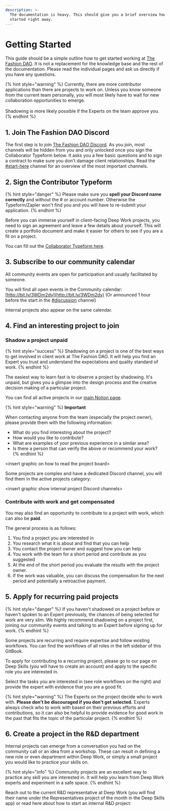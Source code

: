 ```yaml
---
description: >-
  The documentation is heavy. This should give you a brief overview how to get
  started right away.
---
```


# Getting Started

This guide should be a simple outline how to get started working at [The Fashion DAO](https://www.thefashiondao.xyz/). It is not a replacement for the knowledge base and the rest of the documentation. Please read the individual pages and ask us directly if you have any questions.

{% hint style="warning" %}
Currently, there are more contributor applications than there are projects to work on. Unless you know someone from the current team personally, you will most likely have to wait for new collaboration opportunities to emerge.\
\
Shadowing is more likely possible if the Experts on the team approve you.
{% endhint %}

## 1. Join The Fashion DAO Discord

The first step is to join [The Fashion DAO Discord](https://discord.com/channels/971796278805663885/974063501800771636/1000137463433547857). As you join, most channels will be hidden from you and only unlocked once you sign the Collaborator Typeform below. It asks you a few basic questions and to sign a contract to make sure you don't damage client relationships. Read the [#start-here](https://discord.com/channels/971796278805663885/974063501800771636/1000137463433547857) channel for an overview of the most important channels.

## 2. Sign the Contributor Typeform

{% hint style="danger" %}
Please make sure you **spell your Discord name correctly** and without the # or account number. Otherwise the Typeform/Zapier won't find you and you will have to re-submit your application.
{% endhint %}

Before you can immerse yourself in client-facing Deep Work projects, you need to sign an agreement and leave a few details about yourself. This will create a portfolio document and make it easier for others to see if you are a fit on a project.

You can fill out the [Collaborator Typeform here](https://www.thefashiondao.xyz/apply).

## 3. Subscribe to our community calendar

All community events are open for participation and usually facilitated by someone.

You will find all open events in the Community calendar: [http://bit.ly/3WDm2dy](http://bit.ly/3WDm2dy)                              (Or announced 1 hour before the start in the [#discussion](https://discord.com/channels/971796278805663885/974063501800771636/1000137463433547857) channel)

Internal projects also appear on the same calendar.

## 4. Find an interesting project to join

### Shadow a project unpaid

{% hint style="success" %}
Shadowing on a project is one of the best ways to get involved in client work at The Fashion DAO. It will help you find an Expert you trust and understand the expectations and quality standard of work.
{% endhint %}

The easiest way to learn fast is to observe a project by shadowing. It's unpaid, but gives you a glimpse into the design process and the creative decision making of a particular project.

You can find all active projects in our [main Notion page](https://bony-sponge-563.notion.site/Welcome-to-The-Fashion-DAO-6451dac1185747e5b8b060add2fae83e).

{% hint style="warning" %}
**Important**



When contacting anyone from the team (especially the project owner), please provide them with the following information:

* What do you find interesting about the project?
* How would you like to contribute?
* What are examples of your previous experience in a similar area?
* Is there a person that can verify the above or recommend your work?
{% endhint %}

\<insert graphic on how to read the project board>

Some projects are complex and have a dedicated Discord channel, you will find them in the active projects category:

\<insert graphic show internal project Discord channels>

### Contribute with work and get compensated

You may also find an opportunity to contribute to a project with work, which can also be **paid**.

The general process is as follows:

1. You find a project you are interested in
2. You research what it is about and find that you can help
3. You contact the project owner and suggest how you can help
4. You work with the team for a short period and contribute as you suggested
5. At the end of the short period you evaluate the results with the project owner.
6. If the work was valuable, you can discuss the compensation for the next period and potentially a retroactive payment.

## 5. Apply for recurring paid projects

{% hint style="danger" %}
If you haven't shadowed on a project before or haven't spoken to an Expert previously, the chances of being selected for work are very slim. We highly recommend shadowing on a project first, joining our community events and talking to an Expert before signing up for work.
{% endhint %}

Some projects are recurring and require expertise and follow existing workflows. You can find the workflows of all roles in the left sidebar of this GitBook.

To apply for contributing to a recurring project, please go to our page on Deep Skills (you will have to create an account) and apply to the specific role you are interested in.

Select the tasks you are interested in (see role workflows on the right) and provide the expert with evidence that you are a good fit.

{% hint style="warning" %}
The Experts on the project decide who to work with. **Please don't be discouraged if you don't get selected.** Experts always check who to work with based on their previous efforts and contributions, so it can also be helpful to provide evidence for good work in the past that fits the topic of the particular project.
{% endhint %}

## 6. Create a project in the R\&D department

Internal projects can emerge from a conversation you had on the community call or an idea from a workshop. These can result in defining a new role or even department within Deep Work, or simply a small project you would like to practice your skills on.

{% hint style="info" %}
Community projects are an excellent way to practice any skill you are interested in. It will help you learn from Deep Work experts and experiment in a safe space.
{% endhint %}

Reach out to the current R\&D representative at Deep Work (you will find their name under the Representatives project of the month in the Deep Skills app) or read here about how to start an internal R\&D project:
